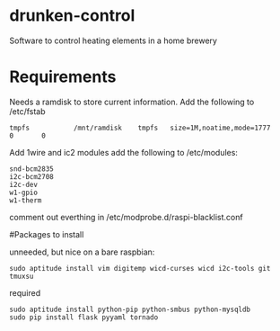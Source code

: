 drunken-control
===============

Software to control heating elements in a home brewery


Requirements
============

Needs a ramdisk to store current information. Add the following to /etc/fstab
```
tmpfs           /mnt/ramdisk    tmpfs   size=1M,noatime,mode=1777       0       0
```
Add 1wire and ic2 modules
  add the following to /etc/modules:
```
snd-bcm2835
i2c-bcm2708
i2c-dev
w1-gpio
w1-therm
```
  comment out everthing in /etc/modprobe.d/raspi-blacklist.conf
  
  
#Packages to install

unneeded, but nice on a bare raspbian:
```
sudo aptitude install vim digitemp wicd-curses wicd i2c-tools git tmuxsu
```
required
```
sudo aptitude install python-pip python-smbus python-mysqldb
sudo pip install flask pyyaml tornado
```
